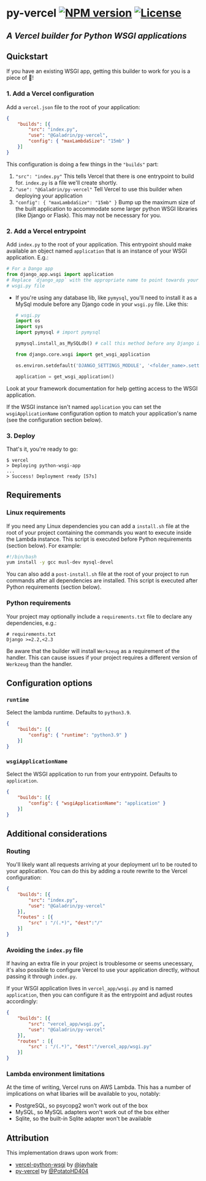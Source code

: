 # py-vercel [![NPM version](https://img.shields.io/npm/v/@Galadrin/py-vercel.svg)](https://www.npmjs.com/package/@Galadrin/py-vercel) [![License](https://img.shields.io/npm/l/@Galadrin/py-vercel)](https://github.com/Galadrin/py-vercel/blob/main/LICENSE.md)

## *A Vercel builder for Python WSGI applications*

## Quickstart

If you have an existing WSGI app, getting this builder to work for you is a
piece of 🍰!

### 1. Add a Vercel configuration

Add a `vercel.json` file to the root of your application:

```json
{
    "builds": [{
        "src": "index.py",
        "use": "@Galadrin/py-vercel",
        "config": { "maxLambdaSize": "15mb" }
    }]
}
```

This configuration is doing a few things in the `"builds"` part:

1. `"src": "index.py"`
   This tells Vercel that there is one entrypoint to build for. `index.py` is a
   file we'll create shortly.
2. `"use": "@Galadrin/py-vercel"`
   Tell Vercel to use this builder when deploying your application
3. `"config": { "maxLambdaSize": "15mb" }`
   Bump up the maximum size of the built application to accommodate some larger
   python WSGI libraries (like Django or Flask). This may not be necessary for
   you.

### 2. Add a Vercel entrypoint

Add `index.py` to the root of your application. This entrypoint should make
available an object named `application` that is an instance of your WSGI
application. E.g.:

```python
# For a Dango app
from django_app.wsgi import application
# Replace `django_app` with the appropriate name to point towards your project's
# wsgi.py file
```
- If you're using any database lib, like `pymysql`, you'll need to install it as a MySql module before any Django code in your `wsgi.py` file. Like this:
    ```python
    # wsgi.py
    import os
    import sys
    import pymysql # import pymysql

    pymysql.install_as_MySQLdb() # call this method before any Django import

    from django.core.wsgi import get_wsgi_application

    os.environ.setdefault('DJANGO_SETTINGS_MODULE', '<folder_name>.settings')

    application = get_wsgi_application()
    ```

Look at your framework documentation for help getting access to the WSGI
application.

If the WSGI instance isn't named `application` you can set the
`wsgiApplicationName` configuration option to match your application's name (see
the configuration section below).

### 3. Deploy

That's it, you're ready to go:

```console
$ vercel
> Deploying python-wsgi-app
...
> Success! Deployment ready [57s]
```

## Requirements

### Linux requirements

If you need any Linux dependencies you can add a `install.sh` file at the root of your project containing the commands you want to execute inside the Lambda instance. This script is executed before Python requirements (section below). For example:

```bash
#!/bin/bash
yum install -y gcc musl-dev mysql-devel
```

You can also add a `post-install.sh` file at the root of your project to run commands after all dependencies are installed.
This script is executed after Python requirements (section below).

### Python requirements

Your project may optionally include a `requirements.txt` file to declare any
dependencies, e.g.:

```text
# requirements.txt
Django >=2.2,<2.3
```

Be aware that the builder will install `Werkzeug` as a requirement of the
handler. This can cause issues if your project requires a different version of
`Werkzeug` than the handler.

## Configuration options

### `runtime`

Select the lambda runtime. Defaults to `python3.9`.

```json
{
    "builds": [{
        "config": { "runtime": "python3.9" }
    }]
}
```

### `wsgiApplicationName`

Select the WSGI application to run from your entrypoint. Defaults to
`application`.

```json
{
    "builds": [{
        "config": { "wsgiApplicationName": "application" }
    }]
}
```

## Additional considerations

### Routing

You'll likely want all requests arriving at your deployment url to be routed to
your application. You can do this by adding a route rewrite to the Vercel
configuration:

```json
{
    "builds": [{
        "src": "index.py",
        "use": "@Galadrin/py-vercel"
    }],
    "routes" : [{
        "src" : "/(.*)", "dest":"/"
    }]
}
```

### Avoiding the `index.py` file

If having an extra file in your project is troublesome or seems unecessary, it's
also possible to configure Vercel to use your application directly, without passing
it through `index.py`.

If your WSGI application lives in `vercel_app/wsgi.py` and is named `application`,
then you can configure it as the entrypoint and adjust routes accordingly:

```json
{
    "builds": [{
        "src": "vercel_app/wsgi.py",
        "use": "@Galadrin/py-vercel"
    }],
    "routes" : [{
        "src" : "/(.*)", "dest":"/vercel_app/wsgi.py"
    }]
}
```

### Lambda environment limitations

At the time of writing, Vercel runs on AWS Lambda. This has a number of
implications on what libaries will be available to you, notably:

- PostgreSQL, so psycopg2 won't work out of the box
- MySQL, so MySQL adapters won't work out of the box either
- Sqlite, so the built-in Sqlite adapter won't be available

## Attribution

This implementation draws upon work from:

- [vercel-python-wsgi](https://github.com/jayhale/vercel-python-wsgi) by
   [@jayhale](https://github.com/jayhale)
- [py-vercel](https://github.com/PotatoHD404/py-vercel) by [@PotatoHD404](https://github.com/PotatoHD404)
